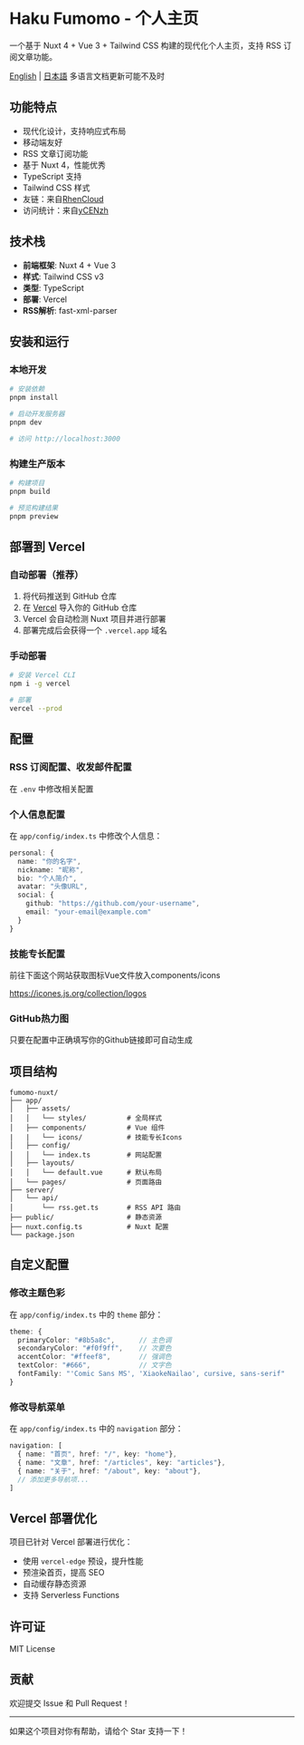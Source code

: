 # Haku Fumomo - 个人主页

一个基于 Nuxt 4 + Vue 3 + Tailwind CSS 构建的现代化个人主页，支持 RSS 订阅文章功能。

[English](./docs/README.en.md) | [日本語](./docs/README.ja.md) 多语言文档更新可能不及时

## 功能特点

- 现代化设计，支持响应式布局
- 移动端友好
- RSS 文章订阅功能
- 基于 Nuxt 4，性能优秀
- TypeScript 支持
- Tailwind CSS 样式
- 友链：来自[RhenCloud](https://github.com/RhenCloud)
- 访问统计：来自[yCENzh](https://github.com/yCENzh)

## 技术栈

- **前端框架**: Nuxt 4 + Vue 3
- **样式**: Tailwind CSS v3
- **类型**: TypeScript
- **部署**: Vercel
- **RSS解析**: fast-xml-parser

## 安装和运行

### 本地开发

```bash
# 安装依赖
pnpm install

# 启动开发服务器
pnpm dev

# 访问 http://localhost:3000
```

### 构建生产版本

```bash
# 构建项目
pnpm build

# 预览构建结果
pnpm preview
```

## 部署到 Vercel

### 自动部署（推荐）

1. 将代码推送到 GitHub 仓库
2. 在 [Vercel](https://vercel.com) 导入你的 GitHub 仓库
3. Vercel 会自动检测 Nuxt 项目并进行部署
4. 部署完成后会获得一个 `.vercel.app` 域名

### 手动部署

```bash
# 安装 Vercel CLI
npm i -g vercel

# 部署
vercel --prod
```

## 配置

### RSS 订阅配置、收发邮件配置

在 `.env` 中修改相关配置



### 个人信息配置

在 `app/config/index.ts` 中修改个人信息：

```typescript
personal: {
  name: "你的名字",
  nickname: "昵称",
  bio: "个人简介",
  avatar: "头像URL",
  social: {
    github: "https://github.com/your-username",
    email: "your-email@example.com"
  }
}
```
### 技能专长配置
前往下面这个网站获取图标Vue文件放入components/icons

https://icones.js.org/collection/logos

### GitHub热力图

只要在配置中正确填写你的Github链接即可自动生成

## 项目结构

```
fumomo-nuxt/
├── app/
│   ├── assets/
│   │   └── styles/          # 全局样式
│   ├── components/          # Vue 组件
|   |   └── icons/           # 技能专长Icons
│   ├── config/
│   │   └── index.ts         # 网站配置
│   ├── layouts/
│   │   └── default.vue      # 默认布局
│   └── pages/               # 页面路由
├── server/
│   └── api/
│       └── rss.get.ts       # RSS API 路由
├── public/                  # 静态资源
├── nuxt.config.ts           # Nuxt 配置
└── package.json
```

## 自定义配置

### 修改主题色彩

在 `app/config/index.ts` 中的 `theme` 部分：

```typescript
theme: {
  primaryColor: "#8b5a8c",      // 主色调
  secondaryColor: "#f0f9ff",    // 次要色
  accentColor: "#ffeef8",       // 强调色
  textColor: "#666",            // 文字色
  fontFamily: "'Comic Sans MS', 'XiaokeNailao', cursive, sans-serif"
}
```

### 修改导航菜单

在 `app/config/index.ts` 中的 `navigation` 部分：

```typescript
navigation: [
  { name: "首页", href: "/", key: "home"},
  { name: "文章", href: "/articles", key: "articles"},
  { name: "关于", href: "/about", key: "about"},
  // 添加更多导航项...
]
```



## Vercel 部署优化

项目已针对 Vercel 部署进行优化：

- 使用 `vercel-edge` 预设，提升性能
- 预渲染首页，提高 SEO
- 自动缓存静态资源
- 支持 Serverless Functions

## 许可证

MIT License

## 贡献

欢迎提交 Issue 和 Pull Request！

---

如果这个项目对你有帮助，请给个 Star 支持一下！